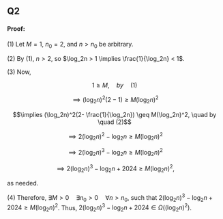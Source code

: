 ## Q2

#### Proof:

(1) Let $M=1$, $n_0 = 2$, and $n > n_0$ be arbitrary.

(2) By (1), $n > 2$, so $\log_2n > 1 \implies \frac{1}{\log_2n} < 1$.

(3) Now, 

$$1 \geq M, \quad by \quad (1)$$

$$\implies (\log_2n)^2(2-1) \geq M(\log_2n)^2$$

$$\implies (\log_2n)^2(2- \frac{1}{\log_2n}) \geq M(\log_2n)^2, \quad by \quad (2)$$

$$\implies 2(\log_2n)^2 - \log_2n \geq M(\log_2n)^2$$

$$\implies 2(\log_2n)^3 - \log_2n \geq M(\log_2n)^2$$

$$\implies 2(\log_2n)^3 - \log_2n + 2024 \geq M(\log_2n)^2,$$

as needed.

(4) Therefore, $\exists M > 0 \quad \exists n_0 > 0 \quad \forall n > n_0$, such that $2(\log_2n)^3 - \log_2n + 2024 \geq M(\log_2n)^2$. Thus, $2(\log_2n)^3 - \log_2n + 2024 \in \Omega((\log_2n)^2)$.
